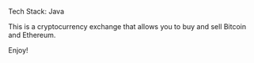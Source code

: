 Tech Stack: Java

This is a cryptocurrency exchange that allows you to buy and sell Bitcoin and Ethereum. 

Enjoy!
